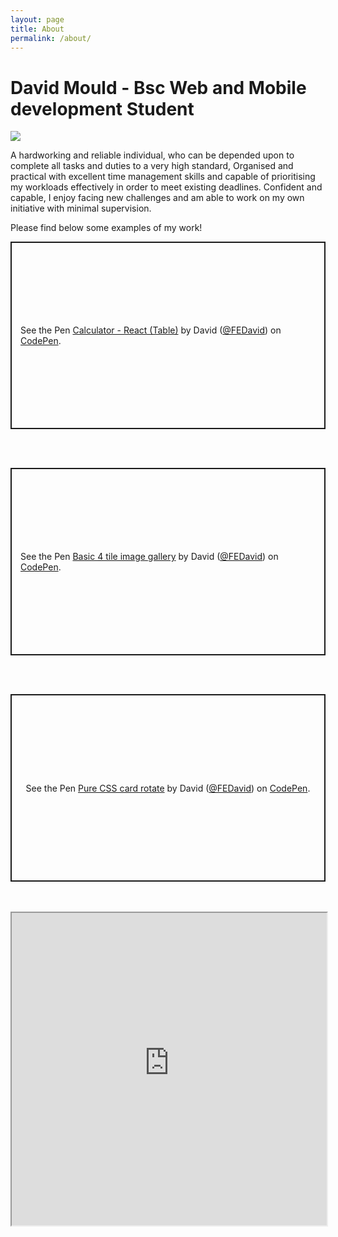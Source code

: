 ```yaml
---
layout: page
title: About
permalink: /about/
---
```

<p>
<h1>David Mould - Bsc Web and Mobile development Student</h1>
</p>

![](https://avatars.githubusercontent.com/u/91611885?v=4)

A hardworking and reliable individual, who can be depended upon to complete all tasks and duties to a very high standard, Organised and practical with excellent time management skills and capable of prioritising my workloads effectively in order to meet existing deadlines. Confident and capable, I enjoy facing new challenges and am able to work on my own initiative with minimal supervision.

Please find below some examples of my work!

<p class="codepen" data-height="300" data-default-tab="html,result" data-slug-hash="gOqbgeb" data-user="FEDavid" style="height: 300px; box-sizing: border-box; display: flex; align-items: center; justify-content: center; border: 2px solid; margin: 1em 0; padding: 1em;">
  <span>See the Pen <a href="https://codepen.io/FEDavid/pen/gOqbgeb">
  Calculator - React (Table)</a> by David (<a href="https://codepen.io/FEDavid">@FEDavid</a>)
  on <a href="https://codepen.io">CodePen</a>.</span>
</p>
<script async src="https://cpwebassets.codepen.io/assets/embed/ei.js"></script><br><br>
<p class="codepen" data-height="300" data-default-tab="html,result" data-slug-hash="BaMoJOQ" data-user="FEDavid" style="height: 300px; box-sizing: border-box; display: flex; align-items: center; justify-content: center; border: 2px solid; margin: 1em 0; padding: 1em;">
  <span>See the Pen <a href="https://codepen.io/FEDavid/pen/BaMoJOQ">
  Basic 4 tile image gallery</a> by David (<a href="https://codepen.io/FEDavid">@FEDavid</a>)
  on <a href="https://codepen.io">CodePen</a>.</span>
</p>
<script async src="https://cpwebassets.codepen.io/assets/embed/ei.js"></script><br><br>
<p class="codepen" data-height="300" data-default-tab="html,result" data-slug-hash="poGvZbE" data-user="FEDavid" style="height: 300px; box-sizing: border-box; display: flex; align-items: center; justify-content: center; border: 2px solid; margin: 1em 0; padding: 1em;">
  <span>See the Pen <a href="https://codepen.io/FEDavid/pen/poGvZbE">
  Pure CSS card rotate</a> by David (<a href="https://codepen.io/FEDavid">@FEDavid</a>)
  on <a href="https://codepen.io">CodePen</a>.</span>
</p>
<script async src="https://cpwebassets.codepen.io/assets/embed/ei.js"></script>
<br><br>
<iframe style="width: 100%;" height="500" src="https://basic-weather.onrender.com/" title="Python/Flask weather web app"></iframe>
